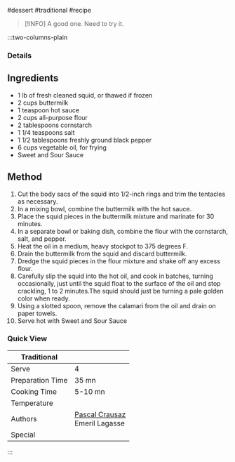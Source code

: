 #dessert #traditional #recipe

> [!INFO]
> A good one. Need to try it.

:::two-columns-plain

### Details
## Ingredients

- 1 lb of fresh cleaned squid, or thawed if frozen
- 2 cups buttermilk
- 1 teaspoon hot sauce
- 2 cups all-purpose flour
- 2 tablespoons cornstarch
- 1 1/4 teaspoons salt
- 1 1/2 tablespoons freshly ground black pepper
- 6 cups vegetable oil, for frying
- Sweet and Sour Sauce


## Method

1. Cut the body sacs of the squid into 1/2-inch rings and trim the tentacles as necessary.
2. In a mixing bowl, combine the buttermilk with the hot sauce.
3. Place the squid pieces in the buttermilk mixture and marinate for 30 minutes.
4. In a separate bowl or baking dish, combine the flour with the cornstarch, salt, and pepper.
5. Heat the oil in a medium, heavy stockpot to 375 degrees F.
6. Drain the buttermilk from the squid and discard buttermilk.
7. Dredge the squid pieces in the flour mixture and shake off any excess flour.
8. Carefully slip the squid into the hot oil, and cook in batches, turning occasionally, just until the squid float to the surface of the oil and stop crackling, 1 to 2 minutes.The squid should just be turning a pale golden color when ready.
9. Using a slotted spoon, remove the calamari from the oil and drain on paper towels.
10. Serve hot with Sweet and Sour Sauce


### Quick View
| Traditional      |                                                |
| ---------------- | ---------------------------------------------- |
| Serve            | 4                                              |
| Preparation Time | 35 mn                                          |
| Cooking Time     | 5-10 mn                                        |
| Temperature      |                                                |
| Authors          | [Pascal Crausaz](mailto:pascal@askpascal.com)  <br>Emeril Lagasse |
| Special          |                                                |

:::

